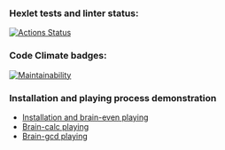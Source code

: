 ### Hexlet tests and linter status:
[![Actions Status](https://github.com/dmsavvin/python-project-49/workflows/hexlet-check/badge.svg)](https://github.com/dmsavvin/python-project-49/actions)

### Code Climate badges:
[![Maintainability](https://api.codeclimate.com/v1/badges/7289eeff44509135f2ff/maintainability)](https://codeclimate.com/github/dmsavvin/python-project-49/maintainability)

### Installation and playing process demonstration
+ [Installation and brain-even playing](https://asciinema.org/a/weOnyiOErqFuYUVo404JisXEo)
+ [Brain-calc playing](https://asciinema.org/a/wMxcZBo6J1pBZt1fnZY6X1EEs)
+ [Brain-gcd playing](https://asciinema.org/a/6Ymi45QrfxM6bN1eo5oI85MMC)